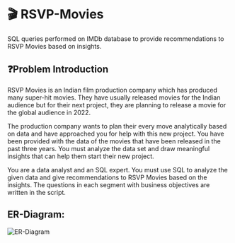 # 🎬 RSVP-Movies
SQL queries performed on IMDb database to provide recommendations to RSVP Movies based on insights.


## ❓Problem Introduction
RSVP Movies is an Indian film production company which has produced many super-hit movies. They have usually released movies for the Indian audience but for their next project, they are planning to release a movie for the global audience in 2022.

The production company wants to plan their every move analytically based on data and have approached you for help with this new project. You have been provided with the data of the movies that have been released in the past three years. You must analyze the data set and draw meaningful insights that can help them start their new project.

You are a data analyst and an SQL expert. You must use SQL to analyze the given data and give recommendations to RSVP Movies based on the insights. The questions in each segment with business objectives are written in the script.

## ER-Diagram:

![ER-Diagram](https://user-images.githubusercontent.com/95348482/231954434-6bb5a192-f484-4458-9d04-aeab3110edac.png)
